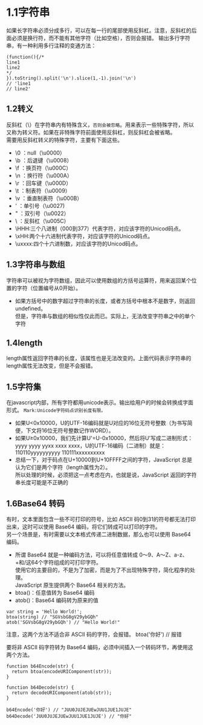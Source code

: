# 1.1字符串
如果长字符串必须分成多行，可以在每一行的尾部使用反斜杠。注意，反斜杠的后面必须是换行符，而不能有其他字符（比如空格），否则会报错。
输出多行字符串，有一种利用多行注释的变通方法：
```
(function(){/* 
line1
line2
*/
}).toString().split('\n').slice(1,-1).join('\n')
// 'line1
// line2'

```
## 1.2转义
反斜杠（\）在字符串内有特殊含义，`否则会被忽略`。用来表示一些特殊字符，所以又称为转义符。如果在非特殊字符前面使用反斜杠，则反斜杠会被省略。  
需要用反斜杠转义的特殊字符，主要有下面这些。
* \0 ：null（\u0000）
* \b ：后退键（\u0008）
* \f ：换页符（\u000C）
* \n ：换行符（\u000A）
* \r ：回车键（\u000D）
* \t ：制表符（\u0009）
* \v ：垂直制表符（\u000B）
* \' ：单引号（\u0027)
* \" ：双引号（\u0022）
* \\ ：反斜杠（\u005C）  
* \HHH:三个八进制（000到377）代表字符，对应该字符的Unicod码点。
* \xHH:两个十六进制代表字符，对应该字符的Unicod码点。
* \uxxxx:四个十六进制数，对应该字符的Unicod码点。
## 1.3字符串与数组
字符串可以被视为字符数组，因此可以使用数组的方括号运算符，用来返回某个位置的字符（位置编号从0开始）。  
* 如果方括号中的数字超过字符串的长度，或者方括号中根本不是数字，则返回undefined。  
但是，字符串与数组的相似性仅此而已。实际上，无法改变字符串之中的单个字符
## 1.4length
length属性返回字符串的长度，该属性也是无法改变的。上面代码表示字符串的length属性无法改变，但是不会报错。 
## 1.5字符集
在javascript内部，所有字符都用unicode表示。输出给用户的时候会转换成字面形式。
`Mark:Unicode字符码点识别长度有限。`
* 如果U<0x10000，U的UTF-16编码就是U对应的16位无符号整数（为书写简便，下文将16位无符号整数记作WORD）。
* 如果U≥0x10000，我们先计算U'=U-0x10000，然后将U'写成二进制形式：yyyy yyyy yyxx xxxx xxxx，U的UTF-16编码（二进制）就是：110110yyyyyyyyyy 110111xxxxxxxxxx
* 总结一下，对于码点在U+10000到U+10FFFF之间的字符，JavaScript 总是认为它们是两个字符（length属性为2）。  
所以处理的时候，必须把这一点考虑在内，也就是说，JavaScript 返回的字符串长度可能是不正确的
## 1.6Base64 转码
有时，文本里面包含一些不可打印的符号，比如 ASCII 码0到31的符号都无法打印出来，这时可以使用 Base64 编码，将它们转成可以打印的字符。  
另一个场景是，有时需要以文本格式传递二进制数据，那么也可以使用 Base64 编码。  
* 所谓 Base64 就是一种编码方法，可以将任意值转成 0～9、A～Z、a-z、+和/这64个字符组成的可打印字符。  
使用它的主要目的，不是为了加密，而是为了不出现特殊字符，简化程序的处理。  
JavaScript 原生提供两个 Base64 相关的方法。
* btoa()：任意值转为 Base64 编码
* atob()：Base64 编码转为原来的值  
```
var string = 'Hello World!';
btoa(string) // "SGVsbG8gV29ybGQh"
atob('SGVsbG8gV29ybGQh') // "Hello World!" 
```

注意，这两个方法不适合非 ASCII 码的字符，会报错。
btoa('你好') // 报错

要将非 ASCII 码字符转为 Base64 编码，必须中间插入一个转码环节，再使用这两个方法。
```
function b64Encode(str) {
  return btoa(encodeURIComponent(str));
}

function b64Decode(str) {
  return decodeURIComponent(atob(str));
}

b64Encode('你好') // "JUU0JUJEJUEwJUU1JUE1JUJE"
b64Decode('JUU0JUJEJUEwJUU1JUE1JUJE') // "你好"
```

